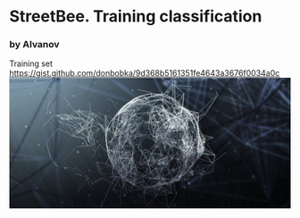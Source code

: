 # StreetBee. Training classification
### by AIvanov
 

Training set https://gist.github.com/donbobka/9d368b5161351fe4643a3676f0034a0c
![alt text](https://github.com/JonyferBlack/street_bee/blob/master/logo.jpg)
